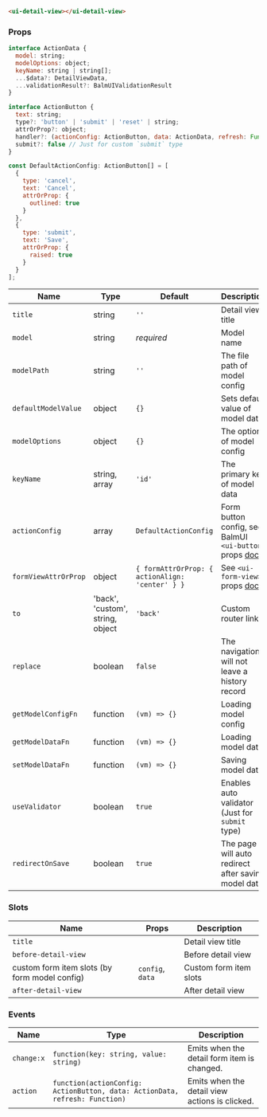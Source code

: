 ```html
<ui-detail-view></ui-detail-view>
```

### Props

```js
interface ActionData {
  model: string;
  modelOptions: object;
  keyName: string | string[];
  ...$data?: DetailViewData,
  ...validationResult?: BalmUIValidationResult
}

interface ActionButton {
  text: string;
  type?: 'button' | 'submit' | 'reset' | string;
  attrOrProp?: object;
  handler?: (actionConfig: ActionButton, data: ActionData, refresh: Function) => void;
  submit?: false // Just for custom `submit` type
}

const DefaultActionConfig: ActionButton[] = [
  {
    type: 'cancel',
    text: 'Cancel',
    attrOrProp: {
      outlined: true
    }
  },
  {
    type: 'submit',
    text: 'Save',
    attrOrProp: {
      raised: true
    }
  }
];
```

| Name                 | Type                             | Default                                         | Description                                                                                                |
| -------------------- | -------------------------------- | ----------------------------------------------- | ---------------------------------------------------------------------------------------------------------- |
| `title`              | string                           | `''`                                            | Detail view title                                                                                          |
| `model`              | string                           | _required_                                      | Model name                                                                                                 |
| `modelPath`          | string                           | `''`                                            | The file path of model config                                                                              |
| `defaultModelValue`  | object                           | `{}`                                            | Sets default value of model data                                                                           |
| `modelOptions`       | object                           | `{}`                                            | The options of model config                                                                                |
| `keyName`            | string, array                    | `'id'`                                          | The primary key of model data                                                                              |
| `actionConfig`       | array                            | `DefaultActionConfig`                           | Form button config, see BalmUI `<ui-button>` props [docs](https://v8.material.balmjs.com/#/general/button) |
| `formViewAttrOrProp` | object                           | `{ formAttrOrProp: { actionAlign: 'center' } }` | See `<ui-form-view>` props [docs](/#/components/form-view)                                                 |
| `to`                 | 'back', 'custom', string, object | `'back'`                                        | Custom router link                                                                                         |
| `replace`            | boolean                          | `false`                                         | The navigation will not leave a history record                                                             |
| `getModelConfigFn`   | function                         | `(vm) => {}`                                    | Loading model config                                                                                       |
| `getModelDataFn`     | function                         | `(vm) => {}`                                    | Loading model data                                                                                         |
| `setModelDataFn`     | function                         | `(vm) => {}`                                    | Saving model data                                                                                          |
| `useValidator`       | boolean                          | `true`                                          | Enables auto validator (Just for `submit` type)                                                            |
| `redirectOnSave`     | boolean                          | `true`                                          | The page will auto redirect after saving model data                                                        |

### Slots

| Name                                          | Props            | Description            |
| --------------------------------------------- | ---------------- | ---------------------- |
| `title`                                       |                  | Detail view title      |
| `before-detail-view`                          |                  | Before detail view     |
| custom form item slots (by form model config) | `config`, `data` | Custom form item slots |
| `after-detail-view`                           |                  | After detail view      |

### Events

| Name       | Type                                                                        | Description                                    |
| ---------- | --------------------------------------------------------------------------- | ---------------------------------------------- |
| `change:x` | `function(key: string, value: string)`                                      | Emits when the detail form item is changed.    |
| `action`   | `function(actionConfig: ActionButton, data: ActionData, refresh: Function)` | Emits when the detail view actions is clicked. |
